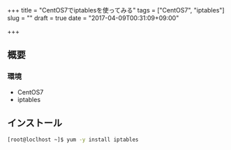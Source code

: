 +++
title = "CentOS7でiptablesを使ってみる"
tags = ["CentOS7", "iptables"]
slug = ""
draft = true 
date = "2017-04-09T00:31:09+09:00"

+++

## 概要

### 環境

- CentOS7
- iptables

## インストール

```bash
[root@loclhost ~]$ yum -y install iptables
```

